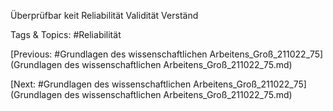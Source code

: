 Überprüfbar
keit
Reliabilität
Validität
Verständ

   Tags & Topics:
   #Reliabilität

[Previous: #Grundlagen des wissenschaftlichen Arbeitens_Groß_211022_75](Grundlagen des wissenschaftlichen Arbeitens_Groß_211022_75.md)

[Next: #Grundlagen des wissenschaftlichen Arbeitens_Groß_211022_75](Grundlagen des wissenschaftlichen Arbeitens_Groß_211022_75.md)